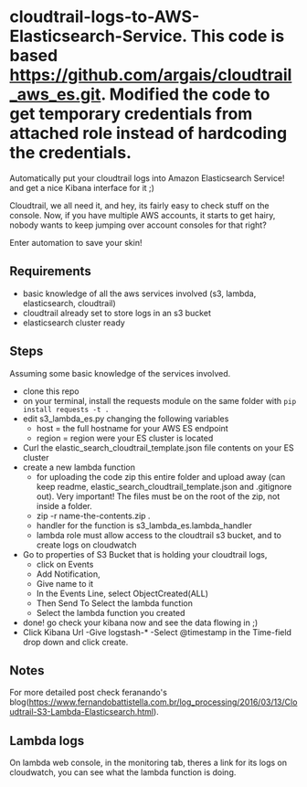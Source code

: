 # cloudtrail-logs-to-AWS-Elasticsearch-Service. This code is based https://github.com/argais/cloudtrail_aws_es.git. Modified the code to get temporary credentials from attached role instead of hardcoding the credentials.

Automatically put your cloudtrail logs into Amazon Elasticsearch Service! and get a nice Kibana interface for it ;)

Cloudtrail, we all need it, and hey, its fairly easy to check stuff on the console.
Now, if you have multiple AWS accounts, it starts to get hairy, nobody wants to keep jumping over account consoles for that right?

Enter automation to save your skin!

## Requirements

- basic knowledge of all the aws services involved (s3, lambda, elasticsearch, cloudtrail)
- cloudtrail already set to store logs in an s3 bucket
- elasticsearch cluster ready

## Steps

Assuming some basic knowledge of the services involved.

- clone this repo
- on your terminal, install the requests module on the same folder with ```pip install requests -t .```
- edit s3_lambda_es.py changing the following variables
  - host = the full hostname for your AWS ES endpoint
  - region = region were your ES cluster is located
- Curl the elastic_search_cloudtrail_template.json file contents on your ES cluster
- create a new lambda function
  - for uploading the code zip this entire folder and upload away (can keep readme, elastic_search_cloudtrail_template.json and .gitignore out). Very important! The files must be on the root of the zip, not inside a folder.
  - zip -r name-the-contents.zip . 
  - handler for the function is s3_lambda_es.lambda_handler
  - lambda role must allow access to the cloudtrail s3 bucket, and to create logs on cloudwatch
- Go to properties of S3 Bucket that is holding your cloudtrail logs,
  - click on Events
  - Add Notification,
  - Give name to it
  - In the Events Line, select ObjectCreated(ALL)
  - Then Send To Select the lambda function
  - Select the lambda function you created
- done! go check your kibana now and see the data flowing in ;)
- Click Kibana Url
-Give logstash-*
-Select @timestamp in the Time-field drop down and click create.

## Notes

For more detailed post check feranando's blog(https://www.fernandobattistella.com.br/log_processing/2016/03/13/Cloudtrail-S3-Lambda-Elasticsearch.html).

## Lambda logs

On lambda web console, in the monitoring tab, theres a link for its logs on cloudwatch, you can see what the lambda function is doing.
